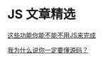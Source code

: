 # JS 文章精选

[这些功能你能不能不用JS来完成](https://mp.weixin.qq.com/s/90MQEspznEM6CA5SEBQ4AQ)

[我为什么说你一定要懂源码？](https://mp.weixin.qq.com/s/rhOCMSSre1HZPObE9eyrAg)
